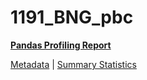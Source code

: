 # 1191_BNG_pbc

[**Pandas Profiling Report**](../docs_sources/profile/1191_BNG_pbc.html)

[Metadata](metadata.yaml) | [Summary Statistics](summary_stats.csv)

